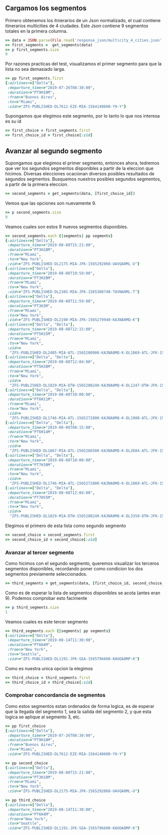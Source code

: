 <!--
Load the necessary libraries
>> require_relative 'response_json/filter_and_sort_functions_for_segments.rb'
<...>

-->

## Cargamos los segmentos

Primero obtenemos los itnierarios de un Json normalizado, el cual contiene itinerarios multicities de 4 ciudades. Este Json contiene 9 segmentos totales en la primera columna.
```ruby
>> data = JSON.parse(File.read('response_json/multicity_4_cities.json'))['payload']
>> first_segments =  get_segments(data)
>> p first_segments.size
9
```

Por razones practicas del test, visualizamos el primer segmento para que la lista no sea
demasiado larga. 
```ruby
>> pp first_segments.first
{:airlines=>["Delta"],
 :departure_time=>"2019-07-26T08:30:00",
 :duration=>"PT9H10M",
 :from=>"Buenos Aires",
 :to=>"Miami",
 :zid=>"ZFS-PUBLISHED-DL7612-EZE-MIA-1564140600-Y9-Y"}
```
Supongamos que elegimos este segmento, por lo tanto lo que nos interesa es su id
```ruby
>> first_choice = first_segments.first
>> first_choice_id = first_choice[:zid]

```

## Avanzar al segundo segmento
Supongamos que elegimos el primer segmento, entonces ahora, tedremos que ver los segundos segmentos disponibles a partir de la eleccion que hicimos. Diversas elecciones ocacionan diversos posibles resultados
de segundos segmentos.
Busquemos nuestros posibles segundos segmentos, a partir de la primera eleccion.
```ruby
>> second_segments = get_segments(data, [first_choice_id])  

```

Vemos que las opciones son nuevamente 9.


```ruby
>> p second_segments.size
9
```
Veamos cuales son estos 9 nuevos segmentos disponibles. 

```ruby
>> second_segments.each {|segments| pp segments}
{:airlines=>["Delta"],
 :departure_time=>"2019-08-08T15:21:00",
 :duration=>"PT3H18M",
 :from=>"Miami",
 :to=>"New York",
 :zid=>"ZFS-PUBLISHED-DL2175-MIA-JFK-1565292060-UAVQA0ML-U"}
{:airlines=>["Delta"],
 :departure_time=>"2019-08-08T19:59:00",
 :duration=>"PT3H20M",
 :from=>"Miami",
 :to=>"New York",
 :zid=>"ZFS-PUBLISHED-DL2385-MIA-JFK-1565308740-TAVNA0ML-T"}
{:airlines=>["Delta"],
 :departure_time=>"2019-08-08T11:59:00",
 :duration=>"PT3H3M",
 :from=>"Miami",
 :to=>"New York",
 :zid=>"ZFS-PUBLISHED-DL2190-MIA-JFK-1565279940-KA3NA0MQ-K"}
{:airlines=>["Delta", "Delta"],
 :departure_time=>"2019-08-08T12:15:00",
 :duration=>"PT5H15M",
 :from=>"Miami",
 :to=>"New York",
 :zid=>
  "ZFS-PUBLISHED-DL2405-MIA-ATL-1565280900-KA3NA0MQ-K-DL1869-ATL-JFK-1565290680-KA3NA0MQ-K"}
{:airlines=>["Delta", "Delta"],
 :departure_time=>"2019-08-08T12:04:00",
 :duration=>"PT5H38M",
 :from=>"Miami",
 :to=>"New York",
 :zid=>
  "ZFS-PUBLISHED-DL1829-MIA-DTW-1565280240-KA3NA0MQ-K-DL1247-DTW-JFK-1565293200-KA3NA0MQ-K"}
{:airlines=>["Delta", "Delta"],
 :departure_time=>"2019-08-08T10:00:00",
 :duration=>"PT6H11M",
 :from=>"Miami",
 :to=>"New York",
 :zid=>
  "ZFS-PUBLISHED-DL1746-MIA-ATL-1565272800-KA3NA0MQ-K-DL1900-ATL-JFK-1565286060-KA3NA0MQ-K"}
{:airlines=>["Delta", "Delta"],
 :departure_time=>"2019-08-08T08:15:00",
 :duration=>"PT6H14M",
 :from=>"Miami",
 :to=>"New York",
 :zid=>
  "ZFS-PUBLISHED-DL1667-MIA-ATL-1565266500-KA3NA0MQ-K-DL2684-ATL-JFK-1565280420-KA3NA0MQ-K"}
{:airlines=>["Delta", "Delta"],
 :departure_time=>"2019-08-08T10:00:00",
 :duration=>"PT7H30M",
 :from=>"Miami",
 :to=>"New York",
 :zid=>
  "ZFS-PUBLISHED-DL1746-MIA-ATL-1565272800-KA3NA0MQ-K-DL1869-ATL-JFK-1565290680-KA3NA0MQ-K"}
{:airlines=>["Delta", "Delta"],
 :departure_time=>"2019-08-08T12:04:00",
 :duration=>"PT7H55M",
 :from=>"Miami",
 :to=>"New York",
 :zid=>
  "ZFS-PUBLISHED-DL1829-MIA-DTW-1565280240-KA3NA0MQ-K-DL3350-DTW-JFK-1565301540-KA3NA0MQ-K"}

```

Elegimos el primero de esta lista como segundo segmento

```ruby
>> second_choice = second_segments.first
>> second_choice_id = second_choice[:zid]

```

### Avanzar al tercer segmento
Como hicimos con el segundo segmento, queremos visualizar los terceros segmentos disponibles, recordando
poner como condicion los dos segmentos previamente seleccionados. 
```ruby
>> third_segments = get_segments(data, [first_choice_id, second_choice_id])   

```
Como es de esperar la lista de segmentos disponibles se acota (antes eran 9). Podemos comprobar
esto facimente

```ruby
>> p third_segments.size
1
```
Veamos cuales es este tercer segmento

```ruby
>> third_segments.each {|segments| pp segments}
{:airlines=>["Delta"],
 :departure_time=>"2019-08-14T11:30:00",
 :duration=>"PT6H4M",
 :from=>"New York",
 :to=>"Seattle",
 :zid=>"ZFS-PUBLISHED-DL1191-JFK-SEA-1565796600-KAUOA0MP-K"}
```

Como es nuestra unica opcion la elegimos
```ruby
>> third_choice = third_segments.first
>> third_choice_id = third_choice[:zid]

```

### Comprobar concordancia de segmentos

Como estos segmentos estan ordenados de forma logica, es de esperar que la llegada del segmento 1, sea la
salida del segmento 2, y que esta logica se aplique al segmento 3, etc.

```ruby
>> pp first_choice
{:airlines=>["Delta"],
 :departure_time=>"2019-07-26T08:30:00",
 :duration=>"PT9H10M",
 :from=>"Buenos Aires",
 :to=>"Miami",
 :zid=>"ZFS-PUBLISHED-DL7612-EZE-MIA-1564140600-Y9-Y"}

```

```ruby
>> pp second_choice
{:airlines=>["Delta"],
 :departure_time=>"2019-08-08T15:21:00",
 :duration=>"PT3H18M",
 :from=>"Miami",
 :to=>"New York",
 :zid=>"ZFS-PUBLISHED-DL2175-MIA-JFK-1565292060-UAVQA0ML-U"}

```

```ruby
>> pp third_choice
{:airlines=>["Delta"],
 :departure_time=>"2019-08-14T11:30:00",
 :duration=>"PT6H4M",
 :from=>"New York",
 :to=>"Seattle",
 :zid=>"ZFS-PUBLISHED-DL1191-JFK-SEA-1565796600-KAUOA0MP-K"}

```
